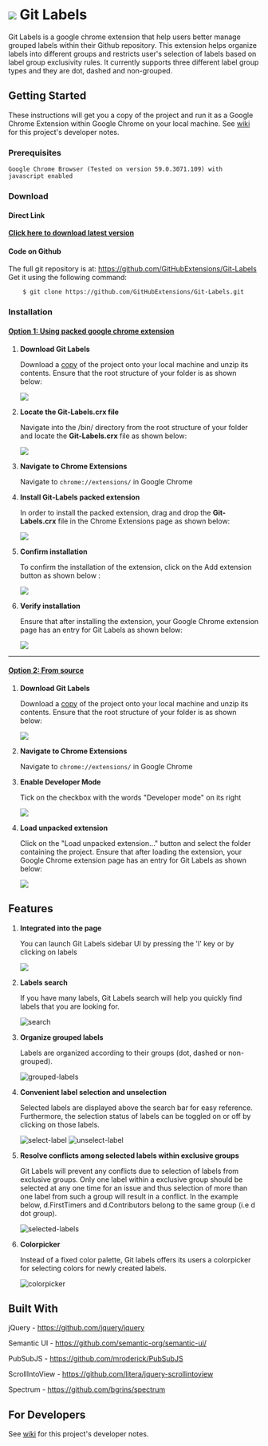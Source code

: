 ![](resources/git-labels-icon-32px.png) 
 Git Labels
==========

Git Labels is a google chrome extension that help users better manage grouped labels within their Github repository. This extension helps organize labels into different groups and restricts user's selection of labels based on label group exclusivity rules. It currently supports three different label group types and they are dot, dashed and non-grouped.

## Getting Started

These instructions will get you a copy of the project and run it as a Google Chrome Extension within Google Chrome on your local machine. See [wiki](https://github.com/GitHubExtensions/Git-Labels/wiki) for this project's developer notes.

### Prerequisites

```
Google Chrome Browser (Tested on version 59.0.3071.109) with javascript enabled
```

### Download

#### Direct Link

**[Click here to download latest version](https://github.com/GitHubExtensions/Git-Labels/archive/master.zip)**

#### Code on Github

The full git repository is at: <https://github.com/GitHubExtensions/Git-Labels> Get it using the following command:

        $ git clone https://github.com/GitHubExtensions/Git-Labels.git

### Installation

#### [**Option 1: Using packed google chrome extension**](#option-1-using-packed-google-chrome-extension)

1. **Download Git Labels**

    Download a [copy](#download) of the project onto your local machine and unzip its contents. Ensure that the root structure of your folder is as shown below:

    ![](readme-resources/images/installation-step-one.png)
    
2. **Locate the Git-Labels.crx file**

   Navigate into the /bin/ directory from the root structure of your folder and locate the **Git-Labels.crx** file as shown below:

   ![](readme-resources/images/packed-extension-location.png)

3. **Navigate to Chrome Extensions**

   Navigate to `chrome://extensions/` in Google Chrome
   
4. **Install Git-Labels packed extension**

   In order to install the packed extension, drag and drop the **Git-Labels.crx** file in the Chrome Extensions page as shown below:
   
   ![](readme-resources/images/drag-and-drop-install.png)
   
5. **Confirm installation**

   To confirm the installation of the extension, click on the Add extension button as shown below :
   
   ![](readme-resources/images/confirm-install.png)
   
6. **Verify installation**

   Ensure that after installing the extension, your Google Chrome extension page has an entry for Git Labels as shown below:

   ![](readme-resources/images/verify-install.png)

***

#### [**Option 2: From source**](#option-2-from-source)

1. **Download Git Labels**

    Download a [copy](#download) of the project onto your local machine and unzip its contents. Ensure that the root structure of your folder is as shown below:

    ![](readme-resources/images/installation-step-one.png)

2. **Navigate to Chrome Extensions**

    Navigate to `chrome://extensions/` in Google Chrome

3. **Enable Developer Mode**

    Tick on the checkbox with the words "Developer mode" on its right

    ![](readme-resources/images/installation-step-three.png)

4. **Load unpacked extension**

    Click on the "Load unpacked extension..." button and select the folder containing the project. Ensure that after loading the extension, your Google Chrome extension page has an entry for Git Labels as shown below:

    ![](readme-resources/images/installation-step-four.png)
    
## Features
1. **Integrated into the page**

    You can launch Git Labels sidebar UI by pressing the 'l' key or by clicking on labels
    
    ![](readme-resources/images/main.png)

2. **Labels search**
    
    If you have many labels, Git Labels search will help you quickly find labels that you are looking for.

    ![search](readme-resources/images/search.png)

3. **Organize grouped labels**

    Labels are organized according to their groups (dot, dashed or non-grouped).

    ![grouped-labels](readme-resources/images/grouped-labels.png)

4. **Convenient label selection and unselection**

    Selected labels are displayed above the search bar for easy reference. Furthermore, the selection status of labels can be toggled on or off by clicking on those labels.
    
    ![select-label](readme-resources/images/select-label.png)
    ![unselect-label](readme-resources/images/unselect-label.png)

5. **Resolve conflicts among selected labels within exclusive groups**

    Git Labels will prevent any conflicts due to selection of labels from exclusive groups. Only one label within a exclusive group should be selected at any one time for an issue and thus selection of more than one label from such a group will result in a conflict. In the example below, d.FirstTimers and d.Contributors belong to the same group (i.e d dot group).

    ![selected-labels](readme-resources/images/selected-labels.png)

6. **Colorpicker**

    Instead of a fixed color palette, Git labels offers its users a colorpicker for selecting colors for newly created labels.

    ![colorpicker](readme-resources/images/colorpicker.png)

## Built With

jQuery - <https://github.com/jquery/jquery>

Semantic UI - <https://github.com/semantic-org/semantic-ui/>

PubSubJS - <https://github.com/mroderick/PubSubJS>

ScrollIntoView - <https://github.com/litera/jquery-scrollintoview>

Spectrum - <https://github.com/bgrins/spectrum>

## For Developers

See [wiki](https://github.com/GitHubExtensions/Git-Labels/wiki) for this project's developer notes.
